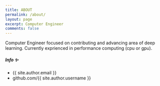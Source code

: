 ```yaml
---
title: ABOUT
permalink: /about/
layout: page
excerpt: Computer Engineer
comments: false
---
```


Computer Engineer focused on contributing and advancing area of deep learning. Currently exprienced in performance computing (cpu or gpu).

##### Info ✨

- {{ site.author.email }}
- github.com/{{ site.author.username }}
